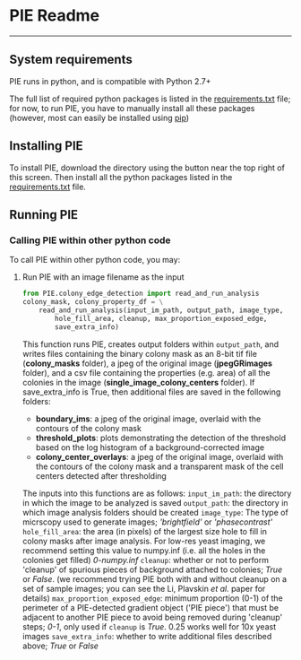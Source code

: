 # PIE Readme
---

## System requirements

PIE runs in python, and is compatible with Python 2.7+

The full list of required python packages is listed in the [requirements.txt](https://github.com/Siegallab/PIE/tree/master/PIE_python/requirements.txt) file; for now, to run PIE, you have to manually install all these packages (however, most can easily be installed using [pip](https://pip.pypa.io/en/stable/))

## Installing PIE

To install PIE, download the directory using the button near the top right of this screen. Then install all the python packages listed in the [requirements.txt](https://github.com/Siegallab/PIE/tree/master/PIE_python/requirements.txt) file.

## Running PIE

### Calling PIE within other python code

To call PIE within other python code, you may:
1. Run PIE with an image filename as the input
   ```python
   from PIE.colony_edge_detection import read_and_run_analysis
   colony_mask, colony_property_df = \
       read_and_run_analysis(input_im_path, output_path, image_type,
           hole_fill_area, cleanup, max_proportion_exposed_edge,
           save_extra_info)
   ```
   This function runs PIE, creates output folders within `output_path`, and writes files containing the binary colony mask as an 8-bit tif file (**colony_masks** folder), a jpeg of the original image (**jpegGRimages** folder), and a csv file containing the properties (e.g. area) of all the colonies in the image (**single_image_colony_centers** folder). If save_extra_info is True, then additional files are saved in the following folders:
   * **boundary_ims**: a jpeg of the original image, overlaid with the contours of the colony mask
   * **threshold_plots**: plots demonstrating the detection of the threshold based on the log histogram of a background-corrected image
   * **colony_center_overlays**: a jpeg of the original image, overlaid with the contours of the colony mask and a transparent mask of the cell centers detected after thresholding

   The inputs into this functions are as follows:
   `input_im_path`: the directory in which the image to be analyzed is saved
   `output_path`: the directory in which image analysis folders should be created
   `image_type`: The type of micrscopy used to generate images; *'brightfield'* or *'phasecontrast'*
   `hole_fill_area`: the area (in pixels) of the largest size hole to fill in colony masks after image analysis. For low-res yeast imaging, we recommend setting this value to numpy.inf (i.e. all the holes in the colonies get filled) *0-numpy.inf*
   `cleanup`: whether or not to perform 'cleanup' of spurious pieces of background attached to colonies; *True* or *False*. (we recommend trying PIE both with and without cleanup on a set of sample images; you can see the Li, Plavskin *et al.* paper for details)
   `max_proportion_exposed_edge`: minimum proportion (0-1) of the perimeter of a PIE-detected gradient object ('PIE piece') that must be adjacent to another PIE piece to avoid being removed during 'cleanup' steps; *0-1*, only used if `cleanup` is *True*. 0.25 works well for 10x yeast images
   `save_extra_info`: whether to write additional files described above; *True* or *False*

